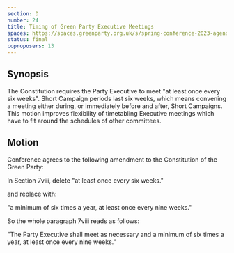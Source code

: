 ```yaml
---
section: D
number: 24
title: Timing of Green Party Executive Meetings
spaces: https://spaces.greenparty.org.uk/s/spring-conference-2023-agenda-forum/?contentId=119358
status: final
coproposers: 13
---
```

## Synopsis
The Constitution requires the Party Executive to meet "at least once every six weeks". Short Campaign periods last six weeks, which means convening a meeting either during, or immediately before and after, Short Campaigns. This motion improves flexibility of timetabling Executive meetings which have to fit around the schedules of other committees.

## Motion
Conference agrees to the following amendment to the Constitution of the Green Party:

In Section 7viii, delete "at least once every six weeks."

and replace with:

"a minimum of six times a year, at least once every nine weeks."

So the whole paragraph 7viii reads as follows:

"The Party Executive shall meet as necessary and a minimum of six times a year, at least once every nine weeks."
